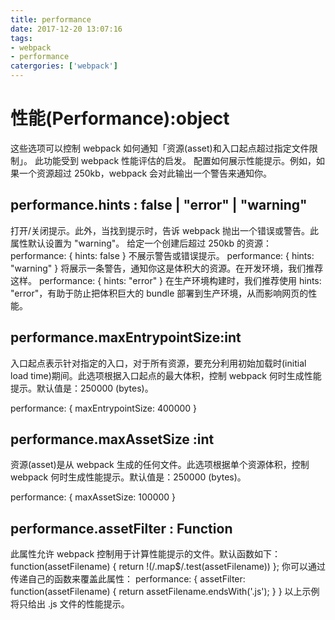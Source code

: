 ```yaml
---
title: performance
date: 2017-12-20 13:07:16
tags:
- webpack
- performance
catergories: ['webpack']
---
```


# 性能(Performance):object
这些选项可以控制 webpack 如何通知「资源(asset)和入口起点超过指定文件限制」。 此功能受到 webpack 性能评估的启发。
配置如何展示性能提示。例如，如果一个资源超过 250kb，webpack 会对此输出一个警告来通知你。

## performance.hints : false | "error" | "warning"

打开/关闭提示。此外，当找到提示时，告诉 webpack 抛出一个错误或警告。此属性默认设置为 "warning"。
给定一个创建后超过 250kb 的资源：
performance: {
  hints: false
}
不展示警告或错误提示。
performance: {
  hints: "warning"
}
将展示一条警告，通知你这是体积大的资源。在开发环境，我们推荐这样。
performance: {
  hints: "error"
}
在生产环境构建时，我们推荐使用 hints: "error"，有助于防止把体积巨大的 bundle 部署到生产环境，从而影响网页的性能。

## performance.maxEntrypointSize:int

入口起点表示针对指定的入口，对于所有资源，要充分利用初始加载时(initial load time)期间。此选项根据入口起点的最大体积，控制 webpack 何时生成性能提示。默认值是：250000 (bytes)。

performance: {
  maxEntrypointSize: 400000
}
## performance.maxAssetSize :int
资源(asset)是从 webpack 生成的任何文件。此选项根据单个资源体积，控制 webpack 何时生成性能提示。默认值是：250000 (bytes)。

performance: {
  maxAssetSize: 100000
}
## performance.assetFilter : Function
此属性允许 webpack 控制用于计算性能提示的文件。默认函数如下：
function(assetFilename) {
    return !(/\.map$/.test(assetFilename))
};
你可以通过传递自己的函数来覆盖此属性：
performance: {
  assetFilter: function(assetFilename) {
    return assetFilename.endsWith('.js');
  }
}
以上示例将只给出 .js 文件的性能提示。
